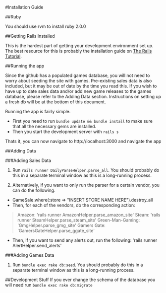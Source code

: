 #Installation Guide

##Ruby

You should use rvm to install ruby 2.0.0

##Getting Rails Installed

This is the hardest part of getting your development environment set up. The best resource for this is probably the installation guide on [The Rails Tutorial](http://www.railstutorial.org/book/beginning#sec-development_tools).

##Running the app

Since the github has a populated games database, you will not need to worry about seeding the site with games. Pre-existing sales data is also included, but it may be out of date by the time you read this. If you wish to have up to date sales data and/or add new game releases to the games database, please refer to the Adding Data section. Instructions on setting up a fresh db will be at the bottom of this document. 

Running the app is fairly simple.

* First you need to run `bundle update && bundle install` to make sure that all the necessary gems are installed. 
* Then you start the development server with `rails s`

Thats it, you can now navigate to http://localhost:3000 and navigate the app

##Adding Data

###Adding Sales Data

1. Run `rails runner DailyParseHelper.parse_all`. You should probably do this in a separate terminal window as this is a long-running process. 


2. Alternatively, if you want to only run the parser for a certain vendor, you can do the following.

  * GameSale.where(:store => "INSERT STORE NAME HERE").destroy_all
  * Then, for each of the vendors, do the corresponding action:
   > Amazon: 'rails runner AmazonHelper.parse_amazon_site'
   > Steam: 'rails runner SteamHelper.parse_steam_site'
   > Green-Man-Gaming: 'GmgHelper.parse_gmg_site'
   > Gamers Gate: 'GamersGateHelper.parse_ggate_site'

  * Then, if you want to send any alerts out, run the following: 'rails runner AlertHelper.send_alerts'


###Adding Games Data

1. Run `bundle exec rake db:seed`. You should probably do this in a separate terminal window as this is a long-running process. 


##Development Stuff
If you ever change the schema of the database you will need run `bundle exec rake db:migrate`

